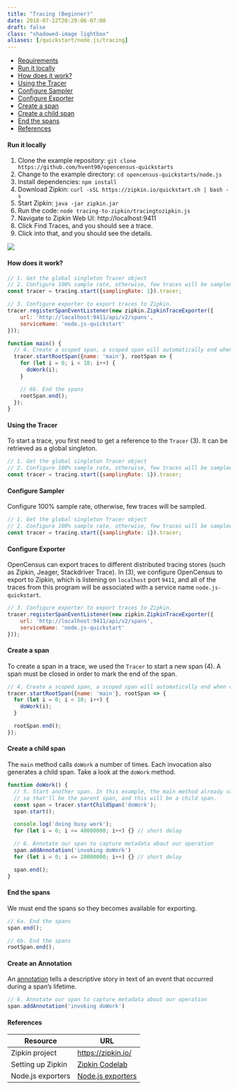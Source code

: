 ```yaml
---
title: "Tracing (Beginner)"
date: 2018-07-22T20:29:06-07:00
draft: false
class: "shadowed-image lightbox"
aliases: [/quickstart/node.js/tracing]
---
```


- [Requirements](#requirements)
- [Run it locally](#run-it-locally)
- [How does it work?](#how-does-it-work?)
- [Using the Tracer](#using-the-tracer)
- [Configure Sampler](#configure-sampler)
- [Configure Exporter](#configure-exporter)
- [Create a span](#create-a-span)
- [Create a child span](#create-a-child-span)
- [End the spans](#end-the-spans)
- [References](#references)

#### Run it locally
1. Clone the example repository: `git clone https://github.com/hvent90/opencensus-quickstarts`
2. Change to the example directory: `cd opencensus-quickstarts/node.js`
3. Install dependencies: `npm install`
4. Download Zipkin: `curl -sSL https://zipkin.io/quickstart.sh | bash -s`
5. Start Zipkin: `java -jar zipkin.jar`
6. Run the code: `node tracing-to-zipkin/tracingtozipkin.js`
7. Navigate to Zipkin Web UI: http://localhost:9411
8. Click Find Traces, and you should see a trace.
9. Click into that, and you should see the details.

![](node-tracing-zipkin.png)

#### How does it work?
```js
// 1. Get the global singleton Tracer object
// 2. Configure 100% sample rate, otherwise, few traces will be sampled.
const tracer = tracing.start({samplingRate: 1}).tracer;

// 3. Configure exporter to export traces to Zipkin.
tracer.registerSpanEventListener(new zipkin.ZipkinTraceExporter({
    url: 'http://localhost:9411/api/v2/spans',
    serviceName: 'node.js-quickstart'
}));

function main() {
  // 4. Create a scoped span, a scoped span will automatically end when closed.
  tracer.startRootSpan({name: 'main'}, rootSpan => {
    for (let i = 0; i < 10; i++) {
      doWork(i);
    }

    // 6b. End the spans
    rootSpan.end();
  });
}
```

#### Using the Tracer
To start a trace, you first need to get a reference to the `Tracer` (3). It can be retrieved as a global singleton.
```js
// 1. Get the global singleton Tracer object
// 2. Configure 100% sample rate, otherwise, few traces will be sampled.
const tracer = tracing.start({samplingRate: 1}).tracer;
```

#### Configure Sampler
Configure 100% sample rate, otherwise, few traces will be sampled.
```js
// 1. Get the global singleton Tracer object
// 2. Configure 100% sample rate, otherwise, few traces will be sampled.
const tracer = tracing.start({samplingRate: 1}).tracer;
```

#### Configure Exporter
OpenCensus can export traces to different distributed tracing stores (such as Zipkin, Jeager, Stackdriver Trace). In (3), we configure OpenCensus to export to Zipkin, which is listening on `localhost` port `9411`, and all of the traces from this program will be associated with a service name `node.js-quickstart`.
```js
// 3. Configure exporter to export traces to Zipkin.
tracer.registerSpanEventListener(new zipkin.ZipkinTraceExporter({
    url: 'http://localhost:9411/api/v2/spans',
    serviceName: 'node.js-quickstart'
}));
```

#### Create a span
To create a span in a trace, we used the `Tracer` to start a new span (4). A span must be closed in order to mark the end of the span.
```js
// 4. Create a scoped span, a scoped span will automatically end when closed.
tracer.startRootSpan({name: 'main'}, rootSpan => {
  for (let i = 0; i < 10; i++) {
    doWork(i);
  }

  rootSpan.end();
});
```

#### Create a child span
The `main` method calls `doWork` a number of times. Each invocation also generates a child span. Take a look at the `doWork` method.
```js
function doWork() {
  // 5. Start another span. In this example, the main method already started a span,
  // so that'll be the parent span, and this will be a child span.
  const span = tracer.startChildSpan('doWork');
  span.start();

  console.log('doing busy work');
  for (let i = 0; i <= 40000000; i++) {} // short delay

  // 6. Annotate our span to capture metadata about our operation
  span.addAnnotation('invoking doWork')
  for (let i = 0; i <= 20000000; i++) {} // short delay

  span.end();
}
```

#### End the spans
We must end the spans so they becomes available for exporting.
```js
// 6a. End the spans
span.end();

// 6b. End the spans
rootSpan.end();
```

#### Create an Annotation
An [annotation](https://opencensus.io/tracing/span/time_events/annotation/) tells a descriptive story in text of an event that occurred during a span’s lifetime.
```js
// 6. Annotate our span to capture metadata about our operation
span.addAnnotation('invoking doWork')
```

#### References

Resource|URL
---|---
Zipkin project|https://zipkin.io/
Setting up Zipkin|[Zipkin Codelab](/codelabs/zipkin)
Node.js exporters|[Node.js exporters](/guides/exporters/supported-exporters/node.js)
